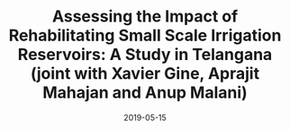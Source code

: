 ---
title: "Assessing the Impact of Rehabilitating Small Scale Irrigation Reservoirs: A Study in Telangana (joint with Xavier Gine, Aprajit Mahajan and Anup Malani)"
collection: publications
permalink: /publication/2019-08-01-paper-title-number-2
excerpt: 'We evaluate the effects of rehabilitating local village level irrigation tanks on agricultural outcomes using a combination of observational and experimental approaches. Tank irrigation is a common (and climate friendly) mode of irrigation in Southern and Western India, which is based on impounding the surface run-off during rainy season for later use. However, since these are common pool resources, a lack of periodic upkeep had led to excessive silting and therefore, lowered capacity. Mission Kakatiya is a state-wide program in Telangana that aims to rehabilitate over 45000 tanks across the state in multiple phases. We make use of the staggered roll-out of earlier phases to study the impacts and understand the context of implementation in a differences-in-difference framework using a sample of 750 tanks. Further, we validate the findings using an experimental approach where we randomize the order of rehabilitation on a set of 92 tanks. <span style="color:blue">[Link to AEA Trial Registry.](https://www.socialscienceregistry.org/trials/1821)</span>'
date: 2019-05-15
venue: 'Work in Progress'
---